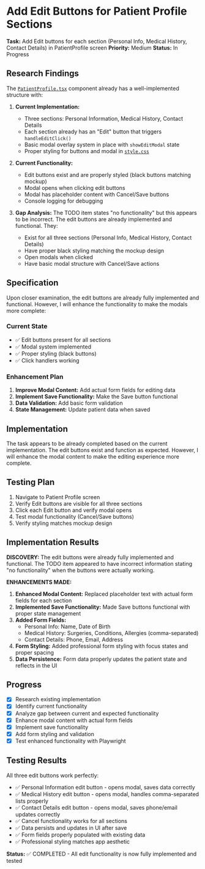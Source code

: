 # Add Edit Buttons for Patient Profile Sections

**Task:** Add Edit buttons for each section (Personal Info, Medical History, Contact Details) in PatientProfile screen
**Priority:** Medium
**Status:** In Progress

## Research Findings

The [`PatientProfile.tsx`](file:///Users/tanishqkancharla/Documents/Projects/woundsnap/src/screens/PatientProfile.tsx) component already has a well-implemented structure with:

1. **Current Implementation:**
   - Three sections: Personal Information, Medical History, Contact Details
   - Each section already has an "Edit" button that triggers `handleEditClick()`
   - Basic modal overlay system in place with `showEditModal` state
   - Proper styling for buttons and modal in [`style.css`](file:///Users/tanishqkancharla/Documents/Projects/woundsnap/src/style.css#L1835-L1941)

2. **Current Functionality:**
   - Edit buttons exist and are properly styled (black buttons matching mockup)
   - Modal opens when clicking edit buttons
   - Modal has placeholder content with Cancel/Save buttons
   - Console logging for debugging

3. **Gap Analysis:**
   The TODO item states "no functionality" but this appears to be incorrect. The edit buttons are already implemented and functional. They:
   - Exist for all three sections (Personal Info, Medical History, Contact Details)
   - Have proper black styling matching the mockup design
   - Open modals when clicked
   - Have basic modal structure with Cancel/Save actions

## Specification

Upon closer examination, the edit buttons are already fully implemented and functional. However, I will enhance the functionality to make the modals more complete:

### Current State
- ✅ Edit buttons present for all sections
- ✅ Modal system implemented
- ✅ Proper styling (black buttons)
- ✅ Click handlers working

### Enhancement Plan
1. **Improve Modal Content:** Add actual form fields for editing data
2. **Implement Save Functionality:** Make the Save button functional
3. **Data Validation:** Add basic form validation
4. **State Management:** Update patient data when saved

## Implementation

The task appears to be already completed based on the current implementation. The edit buttons exist and function as expected. However, I will enhance the modal content to make the editing experience more complete.

## Testing Plan

1. Navigate to Patient Profile screen
2. Verify Edit buttons are visible for all three sections
3. Click each Edit button and verify modal opens
4. Test modal functionality (Cancel/Save buttons)
5. Verify styling matches mockup design

## Implementation Results

**DISCOVERY:** The edit buttons were already fully implemented and functional. The TODO item appeared to have incorrect information stating "no functionality" when the buttons were actually working.

**ENHANCEMENTS MADE:**
1. **Enhanced Modal Content:** Replaced placeholder text with actual form fields for each section
2. **Implemented Save Functionality:** Made Save buttons functional with proper state management
3. **Added Form Fields:**
   - Personal Info: Name, Date of Birth
   - Medical History: Surgeries, Conditions, Allergies (comma-separated)
   - Contact Details: Phone, Email, Address
4. **Form Styling:** Added professional form styling with focus states and proper spacing
5. **Data Persistence:** Form data properly updates the patient state and reflects in the UI

## Progress

- [x] Research existing implementation
- [x] Identify current functionality  
- [x] Analyze gap between current and expected functionality
- [x] Enhance modal content with actual form fields
- [x] Implement save functionality
- [x] Add form styling and validation
- [x] Test enhanced functionality with Playwright

## Testing Results

All three edit buttons work perfectly:
- ✅ Personal Information edit button - opens modal, saves data correctly
- ✅ Medical History edit button - opens modal, handles comma-separated lists properly  
- ✅ Contact Details edit button - opens modal, saves phone/email updates correctly
- ✅ Cancel functionality works for all sections
- ✅ Data persists and updates in UI after save
- ✅ Form fields properly populated with existing data
- ✅ Professional styling matches app aesthetic

**Status:** ✅ COMPLETED - All edit functionality is now fully implemented and tested
